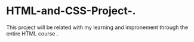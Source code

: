 # HTML-and-CSS-Project-.
This project will be related with my learning and impronement through the entire HTML course .
